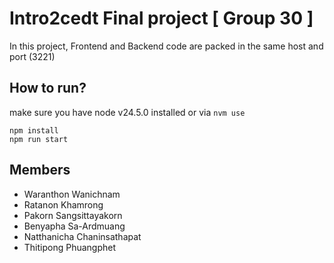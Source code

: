 # Intro2cedt Final project [ Group 30 ]


In this project, Frontend and Backend code are packed in the same host and port (3221)
## How to run?
make sure you have node v24.5.0 installed or via `nvm use` <br>
```
npm install
npm run start
```

## Members
- Waranthon Wanichnam
- Ratanon Khamrong
- Pakorn Sangsittayakorn
- Benyapha Sa-Ardmuang
- Natthanicha Chaninsathapat
- Thitipong Phuangphet




